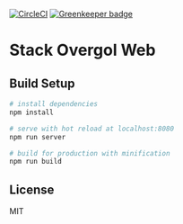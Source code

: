 [![CircleCI](https://circleci.com/gh/matheussampaio/stack-overgol-web.svg?style=svg)](https://circleci.com/gh/matheussampaio/stack-overgol-web) [![Greenkeeper badge](https://badges.greenkeeper.io/matheussampaio/stack-overgol-web.svg)](https://greenkeeper.io/)

# Stack Overgol Web


## Build Setup

``` bash
# install dependencies
npm install

# serve with hot reload at localhost:8080
npm run server

# build for production with minification
npm run build
```

## License

MIT

